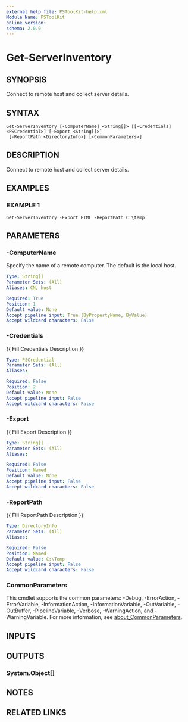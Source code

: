 ```yaml
---
external help file: PSToolKit-help.xml
Module Name: PSToolKit
online version:
schema: 2.0.0
---
```


# Get-ServerInventory

## SYNOPSIS
Connect to remote host and collect server details.

## SYNTAX

```
Get-ServerInventory [-ComputerName] <String[]> [[-Credentials] <PSCredential>] [-Export <String[]>]
 [-ReportPath <DirectoryInfo>] [<CommonParameters>]
```

## DESCRIPTION
Connect to remote host and collect server details.

## EXAMPLES

### EXAMPLE 1
```
Get-ServerInventory -Export HTML -ReportPath C:\temp
```

## PARAMETERS

### -ComputerName
Specify the name of a remote computer.
The default is the local host.

```yaml
Type: String[]
Parameter Sets: (All)
Aliases: CN, host

Required: True
Position: 1
Default value: None
Accept pipeline input: True (ByPropertyName, ByValue)
Accept wildcard characters: False
```

### -Credentials
{{ Fill Credentials Description }}

```yaml
Type: PSCredential
Parameter Sets: (All)
Aliases:

Required: False
Position: 2
Default value: None
Accept pipeline input: False
Accept wildcard characters: False
```

### -Export
{{ Fill Export Description }}

```yaml
Type: String[]
Parameter Sets: (All)
Aliases:

Required: False
Position: Named
Default value: None
Accept pipeline input: False
Accept wildcard characters: False
```

### -ReportPath
{{ Fill ReportPath Description }}

```yaml
Type: DirectoryInfo
Parameter Sets: (All)
Aliases:

Required: False
Position: Named
Default value: C:\Temp
Accept pipeline input: False
Accept wildcard characters: False
```

### CommonParameters
This cmdlet supports the common parameters: -Debug, -ErrorAction, -ErrorVariable, -InformationAction, -InformationVariable, -OutVariable, -OutBuffer, -PipelineVariable, -Verbose, -WarningAction, and -WarningVariable. For more information, see [about_CommonParameters](http://go.microsoft.com/fwlink/?LinkID=113216).

## INPUTS

## OUTPUTS

### System.Object[]
## NOTES

## RELATED LINKS
